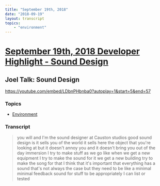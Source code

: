 ```yaml
---
title: "September 19th, 2018"
date: "2018-09-19"
layout: transcript
topics: 
    - "environment"
---
```

# [September 19th, 2018 Developer Highlight - Sound Design](../2018-09-19.md)
## Joel Talk: Sound Design
https://youtube.com/embed/LDbnPHbnba0?autoplay=1&start=5&end=57
### Topics
* [Environment](../topics/environment.md)

### Transcript

> you will and I'm the sound designer at
> Causton studios good sound design is it
> sells you of the world
> it sells here the object that you're
> looking at but it doesn't annoy you and
> it doesn't bring you out of the day
> immersion I try to make stuff as we go
> like when we get a new equipment I try
> to make the sound for it we get a new
> building try to make the song for that I
> think that it's important that
> everything has a sound that's not always
> the case but they need to be like a
> minimal minimal feedback sound for stuff
> to be appropriately I can list or tested
